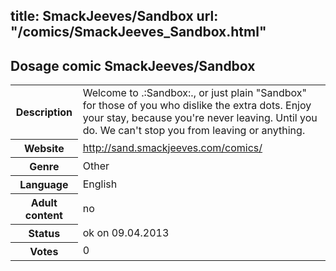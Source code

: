 title: SmackJeeves/Sandbox
url: "/comics/SmackJeeves_Sandbox.html"
---
Dosage comic SmackJeeves/Sandbox
-----------------------------------------

<table class="comicinfo">
<tr>
<th>Description</th><td>Welcome to .:Sandbox:., or just plain &quot;Sandbox&quot; for those of you who dislike the extra dots. Enjoy your stay, because you're never leaving. Until you do. We can't stop you from leaving or anything.</td>
</tr>
<tr>
<th>Website</th><td><a href="http://sand.smackjeeves.com/comics/">http://sand.smackjeeves.com/comics/</a></td>
</tr>
<tr>
<th>Genre</th><td>Other</td>
</tr>
<tr>
<th>Language</th><td>English</td>
</tr>
<tr>
<th>Adult content</th><td>no</td>
</tr>
<tr>
<th>Status</th><td>ok on 09.04.2013</td>
</tr>
<tr>
<th>Votes</th><td>0</div></td>
</tr>
</table>
